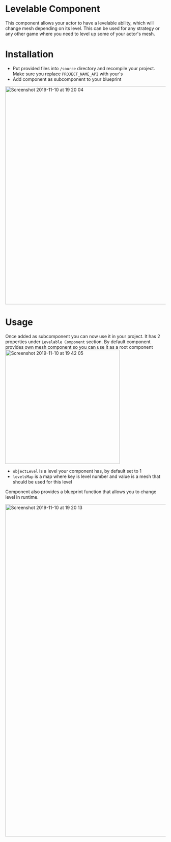 # Levelable Component

This component allows your actor to have a levelable ability, which will change mesh depending on its level. 
This can be used for any strategy or any other game where you need to level up some of your actor's mesh. 

# Installation

* Put provided files into `/source` directory and recompile your project. Make sure you replace `PROJECT_NAME_API` with your's
* Add component as subcomponent to your blueprint

<img width="686" alt="Screenshot 2019-11-10 at 19 20 04" src="https://user-images.githubusercontent.com/1757017/68548311-3687e280-03f4-11ea-943f-07961f37d30e.png">

# Usage

Once added as subcomponent you can now use it in your project. It has 2 properties under `Levelable Component` section. By default component provides own mesh component so you can use it as a root component
<img width="359" alt="Screenshot 2019-11-10 at 19 42 05" src="https://user-images.githubusercontent.com/1757017/68548335-6636ea80-03f4-11ea-8bfd-29d37c091b0c.png">

* `objectLevel` is a level your component has, by default set to 1
* `levelsMap` is a map where key is level number and value is a mesh that should be used for this level

Component also provides a blueprint function that allows you to change level in runtime.

<img width="1046" alt="Screenshot 2019-11-10 at 19 20 13" src="https://user-images.githubusercontent.com/1757017/68548375-dfced880-03f4-11ea-90ed-2f52954ce62b.png">
